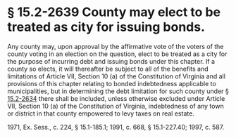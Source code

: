 # § 15.2-2639 County may elect to be treated as city for issuing bonds.

<p>Any county may, upon approval by the affirmative vote of the voters of the county voting in an election on the question, elect to be treated as a city for the purpose of incurring debt and issuing bonds under this chapter. If a county so elects, it will thereafter be subject to all of the benefits and limitations of Article VII, Section 10 (a) of the Constitution of Virginia and all provisions of this chapter relating to bonded indebtedness applicable to municipalities, but in determining the debt limitation for such county under § <a href='http://law.lis.virginia.gov/vacode/15.2-2634/'>15.2-2634</a> there shall be included, unless otherwise excluded under Article VII, Section 10 (a) of the Constitution of Virginia, indebtedness of any town or district in that county empowered to levy taxes on real estate.</p><p>1971, Ex. Sess., c. 224, § 15.1-185.1; 1991, c. 668, § 15.1-227.40; 1997, c. 587.</p>